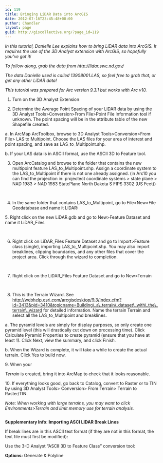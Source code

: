 ```yaml
---
id: 119
title: Bringing LiDAR Data into ArcGIS
date: 2012-07-16T23:45:48+00:00
author: Chandler
layout: page
guid: http://giscollective.org/?page_id=119
---
```

_In this tutorial, Danielle Lee explains how to bring LiDAR data into ArcGIS. It requires the use of the 3D Analyst extension with ArcGIS, so hopefully you&#8217;ve got it!_

_To follow along, grab the data from http://lidar.swc.nd.gov/_
  
 _The data Danielle used is called 13908001.LAS, so feel free to grab that, or get any other LiDAR data!_
  
 _This tutorial was prepared for Arc version 9.3.1 but works with Arc v10._

1. Turn on the 3D Analyst Extension

2. Determine the Average Point Spacing of your LiDAR data by using the 3D Analyst Tools>Conversion>From File>Point File Information tool if unknown. The point spacing will be in the attribute table of the new Shapefile created.

a. In ArcMap ArcToolbox, browse to 3D Analyst Tools>Conversion>From File> LAS to Multipoint. Choose the LAS files for your area of interest and point spacing, and save as LAS\_to\_Multipoint.shp.

b. If your LAS data is in ASCII format, use the ASCII 3D to Feature tool.

3. Open ArcCatalog and browse to the folder that contains the new multipoint feature LAS\_to\_Multipoint.shp. Assign a coordinate system to the LAS\_to\_Multipoint if there is not one already assigned. (in Arc10 you can find the projection in: projectect coordinate systems > state plane > NAD 1983 > NAD 1983 StatePlane North Dakota S FIPS 3302 (US Feet))

&nbsp;

4. In the same folder that contains LAS\_to\_Multipoint, go to File>New>File Geodatabase and name it LiDAR:

<center>
  <img src="https://s3.amazonaws.com/gisc/wordpressImages/lidar4.jpg" alt="" />
</center>5. Right click on the new LiDAR.gdb and go to New>Feature Dataset and name it LiDAR_Files

&nbsp;

6. Right click on LiDAR\_Files Feature Dataset and go to Import>Feature class (single), importing LAS\_to_Multipoint.shp. You may also import breaklines, clipping boundaries, and any other files that cover the project area. Click through the wizard to completion.

&nbsp;

7. Right click on the LiDAR_Files Feature Dataset and go to New>Terrain

&nbsp;

8. This is the Terrain Wizard. See http://webhelp.esri.com/arcgisdesktop/9.3/index.cfm?id=3413&pid=3410&topicname=Building\_a\_terrain\_dataset\_with\_the\_terrain\_wizard for detailed information. Name the terrain Terrain and select all the LAS\_to_Multipoint and breaklines.

a. The pyramid levels are simply for display purposes, so only create one pyramid level (this will drastically cut down on processing time). Click Calculate Pyramid Properties to create pyramid (ensure that you have at least 1). Click Next, view the summary, and click Finish.

b. When the Wizard is complete, it will take a while to create the actual terrain. Click Yes to build now.

<center>
  <img src="https://s3.amazonaws.com/gisc/wordpressImages/lidar8.jpg" alt="" />
</center>9. When your 

_Terrain_ is created, bring it into ArcMap to check that it looks reasonable.

<center>
  <img src="https://s3.amazonaws.com/gisc/wordpressImages/lidar9.jpg" alt="" />
</center>10. If everything looks good, go back to Catalog, convert to Raster or to TIN by using 3D Analyst Tools> Conversion> From Terrain> Terrain to Raster/TIN.

_Note: When working with large terrains, you may want to click Environments>Terrain and limit memory use for terrain analysis._

<center>
  <img src="https://s3.amazonaws.com/gisc/wordpressImages/lidar10.jpg" alt="" />
</center>

**Supplementary Info: Importing ASCI LIDAR Break Lines**

If break lines are in this ASCII text format (if they are not in this format, the text file must first be modified):

<center>
  <img src="https://s3.amazonaws.com/gisc/wordpressImages/lidar11.jpg" alt="" />
</center>Use the 3-D Analyst “ASCII 3D to Feature Class” conversion tool:

<center>
  <img src="https://s3.amazonaws.com/gisc/wordpressImages/lidar12.jpg" alt="" />
</center>

**Options:** Generate & Polyline

<center>
  <img src="https://s3.amazonaws.com/gisc/wordpressImages/lidar13.jpg" alt="" />
</center>